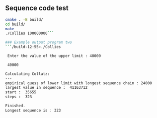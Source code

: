 ## Sequence code test
```bash
cmake . -B build/
cd build/
make
./Collies 100000000```

### Example output program two
```/build-12:55>./Collies 

 Enter the value of the upper limit : 40000

 40000 

Calculating Collatz: 
---
empirical guess of lower limit with longest sequence chain : 24000 
largest value in sequence :  41163712 
start :  35655 
steps :  323 

Finished. 
Longest sequence is : 323 
```
